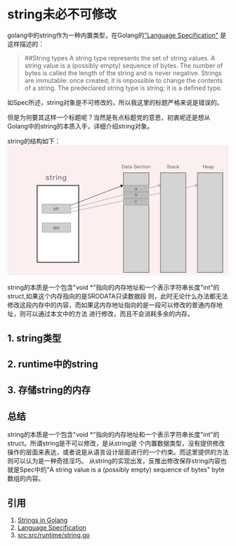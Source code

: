 # string未必不可修改
golang中的string作为一种内置类型，在Golang的["Language Specification"](http://docs.golang.org/ref/spec)
是这样描述的：

> ##String types
> A string type represents the set of string values. A string value is a (possibly empty) sequence of bytes. 
> The number of bytes is called the length of the string and is never negative. Strings are immutable: 
> once created, it is impossible to change the contents of a string. The predeclared string type is string;
> it is a defined type.

如Spec所述，string对象是不可修改的，所以我这里的标题严格来说是错误的。

但是为何要其这样一个标题呢？当然是有点标题党的意思，初衷呢还是想从Golang中的string的本质入手，详细介绍string对象。

string的结构如下：
![string](./images/string.png)

string的本质是一个包含"void *"指向的内存地址和一个表示字符串长度"int"的struct,如果这个内存指向的是SRODATA只读数据段
则，此时无论什么办法都无法修改这段内存中的内容，而如果这内存地址指向的是一段可以修改的普通内存地址，则可以通过本文中的方法
进行修改，而且不会消耗多余的内存。

## 1. string类型

## 2. runtime中的string

## 3. 存储string的内存

## 总结
string的本质是一个包含"void *"指向的内存地址和一个表示字符串长度"int"的struct。所谓string是不可以修改，是从string是
个内置数据类型，没有提供修改操作的层面来表达，或者说是从语言设计层面进行的一个约束。而这里提供的方法则可以认为是一种奇技淫巧。
从string的实现出发，反推出修改保存string内容也就是Spec中的"A string value is a (possibly empty) sequence of bytes"
byte数组的内容。

## 引用
1. [Strings in Golang](https://www.geeksforgeeks.org/strings-in-golang/)
2. [Language Specification](http://docs.golang.org/ref/spec)
3. [src:src/runtime/string.go](https://github.com/golang/go/blob/master/src/runtime/string.go)